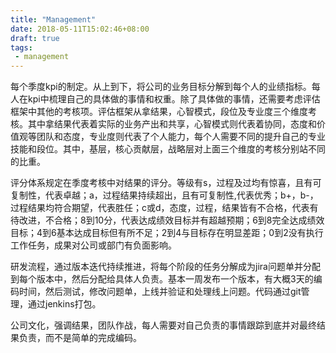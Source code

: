 ```yaml
---
title: "Management"
date: 2018-05-11T15:02:46+08:00
draft: true
tags:
 - management
---
```

每个季度kpi的制定。从上到下，将公司的业务目标分解到每个人的业绩指标。每人在kpi中梳理自己的具体做的事情和权重。除了具体做的事情，还需要考虑评估框架中其他的考核项。评估框架从拿结果，心智模式，段位及专业度三个维度考核。其中拿结果代表着实际的业务产出和共享，心智模式则代表着协同，态度和价值观等团队和态度，专业度则代表了个人能力，每个人需要不同的提升自己的专业技能和段位。其中，基层，核心贡献层，战略层对上面三个维度的考核分别站不同的比重。

评分体系规定在季度考核中对结果的评分。等级有s，过程及过均有惊喜，且有可复制性，代表卓越；a，过程结果持续超出，且有可复制性,代表优秀；b+，b-，过程结果均符合期望，代表胜任；c或d，态度，过程，结果皆有不合格，代表有待改进，不合格；8到10分，代表达成绩效目标并有超越预期；6到8完全达成绩效目标；4到6基本达成目标但有所不足；2到4与目标存在明显差距；0到2没有执行工作任务，成果对公司或部门有负面影响。

研发流程，通过版本迭代持续推进，将每个阶段的任务分解成为jira问题单并分配到每个版本中，然后分配给具体人负责。基本一周发布一个版本，有大概3天的编码时间，然后测试，修改问题单，上线并验证和处理线上问题。代码通过git管理，通过jenkins打包。

公司文化，强调结果，团队作战，每人需要对自己负责的事情跟踪到底并对最终结果负责，而不是简单的完成编码。

